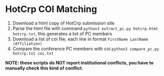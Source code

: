 # HotCrp COI Matching

1. Download a html copy of HotCrp submission site
2. Parse the html file with command `python3 extract_pc.py hotcrp.html hotcrp.txt`,
   this generates a list of PC members
3. Download a list of coi file, each line in format `FirstName LastName (Affiliation)`
4. Compare the conference PC members with coi `python3 compare_pc.py hotcrp.txt coi.txt`

**NOTE: these scripts do NOT report institutional conflicts, you have to manually check this kind of conflict.**
